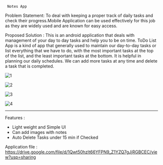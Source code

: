
     Notes App

Problem Statement:
To deal with keeping a proper track of daily tasks and check their progress.Mobile Application can be used effectively for this job as they are widely used and are known for easy access.

Proposed Solution :
This is an android application that deals with management of your day to day tasks and help you to be on time.
ToDo List App is a kind of app that generally used to maintain our day-to-day tasks or list everything that we have to do, with the most important tasks at the top of the list, and the least important tasks at the bottom. It is helpful in planning our daily schedules. We can add more tasks at any time and delete a task that is completed. 

 
![1](https://user-images.githubusercontent.com/65859795/148676178-b3b9469e-9f37-44f2-8e23-d09d09e12c8d.jpg)

![2](https://user-images.githubusercontent.com/65859795/148676180-55cf4f9d-313d-4918-9be3-e220ab0f2abc.jpg)

![3](https://user-images.githubusercontent.com/65859795/148676183-8bf3dc60-25ee-45b5-a30e-d611e5dc508e.jpg)

![4](https://user-images.githubusercontent.com/65859795/148676184-c0648a8d-d56a-45be-aa22-b38308af6552.jpg)




---------------------------------------------------------------------------------------------------------------
Features :
* Light weight and Simple UI
* Can add images with notes
* Auto Delete Tasks under 15 min if Checked



Application file : 
https://drive.google.com/file/d/1Qwt50hzlt66YFPN9_Z1YZQ7gJjRGBCEC/view?usp=sharing
